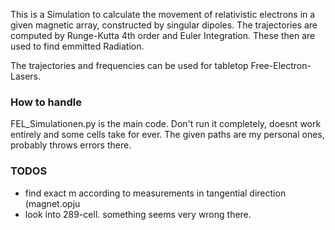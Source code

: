 This is a Simulation to calculate the movement of relativistic electrons in a given magnetic array, constructed by singular dipoles. The trajectories are computed by Runge-Kutta 4th order and Euler Integration. These then are used to find emmitted Radiation.

The trajectories and frequencies can be used for tabletop Free-Electron-Lasers.

### How to handle
FEL_Simulationen.py is the main code. Don't run it completely, doesnt work entirely and some cells take for ever. The given paths are my personal ones, probably throws errors there.

### TODOS
- find exact m according to measurements in tangential direction (magnet.opju
- look into 289-cell. something seems very wrong there.
